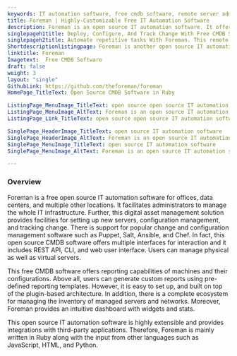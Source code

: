 ```yaml
---
keywords: IT automation software, free cmdb software, remote server administration tool, digital asset management solution, change and configuration management software
title: Foreman | Highly-Customizable Free IT Automation Software
description: Foreman is an open source IT automation software. It offers a wide range of features such as server configuration management, reporting, and integrations.
singlepageh1title: Deploy, Configure, And Track Change With Free CMDB Software
singlepageh2title: Automate repetitive tasks With Foreman. This remote server administration tool offers multiple interfaces for interaction such as RESTf API, Web UI, and CLI.
Shortdescriptionlistingpage: Foreman is another open source IT automation software. It is cross-platform, supports popular configuration management software and provides reporting and monitoring capabilities.
linktitle: Foreman
Imagetext:  Free CMDB Software 
draft: false
weight: 3
layout: "single"
GithubLink: https://github.com/theforeman/foreman
HomePage_TitleText: Open Source CMDB Software in Ruby

ListingPage_MenuImage_TitleText: open source open source IT automation software
ListingPage_MenuImage_AltText: Foreman is an open source IT automation software
ListingPage_Link_TitleText: open source open source IT automation software

SinglePage_HeaderImage_TitleText: open source IT automation software
SinglePage_HeaderImage_AltText: Foreman is an open source IT automation software
SinglePage_MenuImage_TitleText: open source IT automation software
SinglePage_MenuImage_AltText: Foreman is an open source IT automation software

---
```

### **Overview**

Foreman is a free open source IT automation software for offices, data centers, and multiple other locations. It facilitates administrators to manage the whole IT infrastructure. Further, this digital asset management solution provides facilities for setting up new servers, configuration management, and tracking change. There is support for popular change and configuration management software such as Puppet, Salt, Ansible, and Chef. In fact, this open source CMDB software offers multiple interfaces for interaction and it includes REST API, CLI, and web user interface. Users can manage physical as well as virtual servers.

This free CMDB software offers reporting capabilities of machines and their configurations. Above all, users can generate custom reports using pre-defined reporting templates. However, it is easy to set up, and built on top of the plugin-based architecture. In addition, there is a complete ecosystem for managing the inventory of managed servers and networks. Moreover, Foreman provides an intuitive dashboard with widgets and stats.

This open source IT automation software is highly extensible and provides integrations with third-party applications. Therefore, Foreman is mainly written in Ruby along with the input from other languages such as JavaScript, HTML, and Python.
